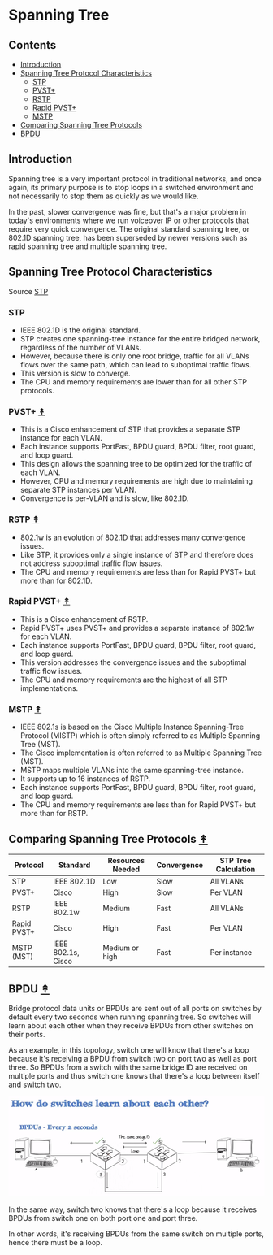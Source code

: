 
# Spanning Tree

## Contents

  * [Introduction](#introduction)
  * [Spanning Tree Protocol Characteristics](#spanning-tree-protocol-characteristics)
    + [STP](#stp)
    + [PVST+](#pvst+)
    + [RSTP](#rstp)
    + [Rapid PVST+](#rapid-pvst+)
    + [MSTP](#mstp)
  * [Comparing Spanning Tree Protocols](#comparing-spanning-tree-protocols)
  * [BPDU](#bpdu)


## Introduction

Spanning tree is a very important protocol in traditional networks, and once again, 
its primary purpose is to stop loops in a switched environment and not necessarily 
to stop them as quickly as we would like.

In the past, slower convergence was fine, but that's a major problem in today's 
environments where we run voiceover IP or other protocols that require very quick 
convergence. The original standard spanning tree, or 802.1D spanning tree, has been 
superseded by newer versions such as rapid spanning tree and multiple spanning tree.

## Spanning Tree Protocol Characteristics

Source [STP](https://www.ciscopress.com/articles/article.asp?p=2832407&seqNum=5)

### STP
	
- IEEE 802.1D is the original standard.
- STP creates one spanning-tree instance for the entire bridged network, regardless of the number of VLANs.
- However, because there is only one root bridge, traffic for all VLANs flows over the same path, which can lead to suboptimal traffic flows.
- This version is slow to converge.
- The CPU and memory requirements are lower than for all other STP protocols.

### PVST+ [↟](#contents)

- This is a Cisco enhancement of STP that provides a separate STP instance for each VLAN.
- Each instance supports PortFast, BPDU guard, BPDU filter, root guard, and loop guard.
- This design allows the spanning tree to be optimized for the traffic of each VLAN.
- However, CPU and memory requirements are high due to maintaining separate STP instances per VLAN.
- Convergence is per-VLAN and is slow, like 802.1D.

### RSTP [↟](#contents)

- 802.1w is an evolution of 802.1D that addresses many convergence issues.
- Like STP, it provides only a single instance of STP and therefore does not address suboptimal traffic flow issues.
- The CPU and memory requirements are less than for Rapid PVST+ but more than for 802.1D.

### Rapid PVST+ [↟](#contents)

- This is a Cisco enhancement of RSTP.
- Rapid PVST+ uses PVST+ and provides a separate instance of 802.1w for each VLAN.
- Each instance supports PortFast, BPDU guard, BPDU filter, root guard, and loop guard.
- This version addresses the convergence issues and the suboptimal traffic flow issues.
- The CPU and memory requirements are the highest of all STP implementations.

### MSTP [↟](#contents)

- IEEE 802.1s is based on the Cisco Multiple Instance Spanning-Tree Protocol (MISTP) which is often simply referred to as Multiple Spanning Tree (MST).
- The Cisco implementation is often referred to as Multiple Spanning Tree (MST).
- MSTP maps multiple VLANs into the same spanning-tree instance.
- It supports up to 16 instances of RSTP.
- Each instance supports PortFast, BPDU guard, BPDU filter, root guard, and loop guard.
- The CPU and memory requirements are less than for Rapid PVST+ but more than for RSTP.

## Comparing Spanning Tree Protocols [↟](#contents)

Protocol | Standard | Resources Needed | Convergence | STP Tree Calculation
---------|----------|------------------|-------------|---------------------
STP | IEEE 802.1D | Low | Slow | All VLANs
PVST+ | Cisco | High | Slow | Per VLAN
RSTP | IEEE 802.1w | Medium | Fast | All VLANs
Rapid PVST+ | Cisco | High | Fast | Per VLAN
MSTP (MST) | IEEE 802.1s, Cisco | Medium or high | Fast | Per instance

## BPDU [↟](#contents)

Bridge protocol data units or BPDUs are sent out of all ports on switches by default every two seconds when running spanning tree.
So switches will learn about each other when they receive BPDUs from other switches on their ports.

As an example, in this topology, switch one will know that there's a loop because it's receiving a BPDU from switch two
on port two as well as port three. So BPDUs from a switch with the same bridge ID are received on multiple ports and thus switch one knows
that there's a loop between itself and switch two.

![Topology 2 switch](07.png)

In the same way, switch two knows that there's a loop because it receives BPDUs from switch one on both port one and port three.

In other words, it's receiving BPDUs from the same switch on multiple ports, hence there must be a loop.


